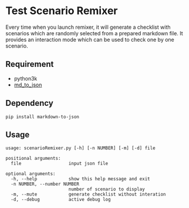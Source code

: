 # Test Scenario Remixer

Every time when you launch remixer, it will generate a checklist with scenarios which are randomly selected from a prepared markdown file. It provides an interaction mode which can be used to check one by one scenario.

## Requirement

- python3k
- [md_to_json](https://github.com/njvack/markdown-to-json)

## Dependency

```
pip install markdown-to-json
```

## Usage

```
usage: scenarioRemixer.py [-h] [-n NUMBER] [-m] [-d] file

positional arguments:
  file                  input json file

optional arguments:
  -h, --help            show this help message and exit
  -n NUMBER, --number NUMBER
                        number of scenario to display
  -m, --mute            generate checklist without interation
  -d, --debug           active debug log
```
